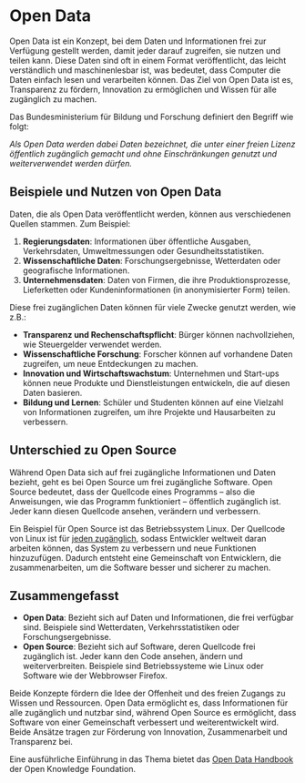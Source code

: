 # Open Data

Open Data ist ein Konzept, bei dem Daten und Informationen frei zur Verfügung gestellt werden, damit jeder darauf zugreifen, sie nutzen und teilen kann. Diese Daten sind oft in einem Format veröffentlicht, das leicht verständlich und maschinenlesbar ist, was bedeutet, dass Computer die Daten einfach lesen und verarbeiten können. Das Ziel von Open Data ist es, Transparenz zu fördern, Innovation zu ermöglichen und Wissen für alle zugänglich zu machen.

Das Bundesministerium für Bildung und Forschung definiert den Begriff wie folgt:

*Als Open Data werden dabei Daten bezeichnet, die unter einer freien Lizenz öffentlich zugänglich gemacht und ohne Einschränkungen genutzt und weiterverwendet werden dürfen.*

## Beispiele und Nutzen von Open Data

Daten, die als Open Data veröffentlicht werden, können aus verschiedenen Quellen stammen. Zum Beispiel:

1. **Regierungsdaten**: Informationen über öffentliche Ausgaben, Verkehrsdaten, Umweltmessungen oder Gesundheitsstatistiken.
2. **Wissenschaftliche Daten**: Forschungsergebnisse, Wetterdaten oder geografische Informationen.
3. **Unternehmensdaten**: Daten von Firmen, die ihre Produktionsprozesse, Lieferketten oder Kundeninformationen (in anonymisierter Form) teilen.

Diese frei zugänglichen Daten können für viele Zwecke genutzt werden, wie z.B.:

- **Transparenz und Rechenschaftspflicht**: Bürger können nachvollziehen, wie Steuergelder verwendet werden.
- **Wissenschaftliche Forschung**: Forscher können auf vorhandene Daten zugreifen, um neue Entdeckungen zu machen.
- **Innovation und Wirtschaftswachstum**: Unternehmen und Start-ups können neue Produkte und Dienstleistungen entwickeln, die auf diesen Daten basieren.
- **Bildung und Lernen**: Schüler und Studenten können auf eine Vielzahl von Informationen zugreifen, um ihre Projekte und Hausarbeiten zu verbessern.

## Unterschied zu Open Source

Während Open Data sich auf frei zugängliche Informationen und Daten bezieht, geht es bei Open Source um frei zugängliche Software. Open Source bedeutet, dass der Quellcode eines Programms – also die Anweisungen, wie das Programm funktioniert – öffentlich zugänglich ist. Jeder kann diesen Quellcode ansehen, verändern und verbessern.

Ein Beispiel für Open Source ist das Betriebssystem Linux. Der Quellcode von Linux ist für [jeden zugänglich](https://github.com/torvalds/linux), sodass Entwickler weltweit daran arbeiten können, das System zu verbessern und neue Funktionen hinzuzufügen. Dadurch entsteht eine Gemeinschaft von Entwicklern, die zusammenarbeiten, um die Software besser und sicherer zu machen.

## Zusammengefasst

- **Open Data**: Bezieht sich auf Daten und Informationen, die frei verfügbar sind. Beispiele sind Wetterdaten, Verkehrsstatistiken oder Forschungsergebnisse.
- **Open Source**: Bezieht sich auf Software, deren Quellcode frei zugänglich ist. Jeder kann den Code ansehen, ändern und weiterverbreiten. Beispiele sind Betriebssysteme wie Linux oder Software wie der Webbrowser Firefox.

Beide Konzepte fördern die Idee der Offenheit und des freien Zugangs zu Wissen und Ressourcen. Open Data ermöglicht es, dass Informationen für alle zugänglich und nutzbar sind, während Open Source es ermöglicht, dass Software von einer Gemeinschaft verbessert und weiterentwickelt wird. Beide Ansätze tragen zur Förderung von Innovation, Zusammenarbeit und Transparenz bei.

Eine ausführliche Einführung in das Thema bietet das [Open Data Handbook](https://opendatahandbook.org/guide/de/what-is-open-data/) der Open Knowledge Foundation.
